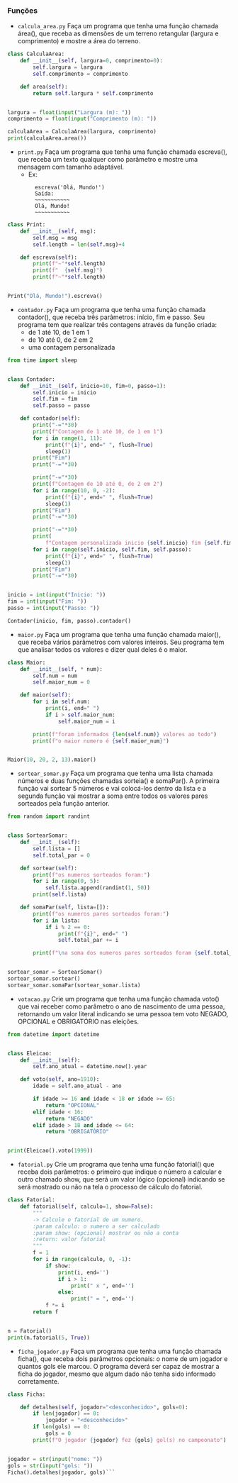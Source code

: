 ### Funções

- `calcula_area.py` Faça um programa que tenha uma função chamada área(), que receba as dimensões de um terreno retangular (largura e comprimento) e mostre a área do terreno.

```py
class CalculaArea:
    def __init__(self, largura=0, comprimento=0):
        self.largura = largura
        self.comprimento = comprimento

    def area(self):
        return self.largura * self.comprimento


largura = float(input("Largura (m): "))
comprimento = float(input("Comprimento (m): "))

calculaArea = CalculaArea(largura, comprimento)
print(calculaArea.area())
```

- `print.py` Faça um programa que tenha uma função chamada escreva(), que receba um texto qualquer como parâmetro e mostre uma mensagem com tamanho adaptável.
  - Ex:
    ```
      escreva('Olá, Mundo!')
      Saída:
      ~~~~~~~~~~~
      Olá, Mundo!
      ~~~~~~~~~~~
    ```

```py
class Print:
    def __init__(self, msg):
        self.msg = msg
        self.length = len(self.msg)+4

    def escreva(self):
        print(f"~"*self.length)
        print(f"  {self.msg}")
        print(f"~"*self.length)


Print("Olá, Mundo!").escreva()
```

- `contador.py` Faça um programa que tenha uma função chamada contador(), que receba três parâmetros: início, fim e passo. Seu programa tem que realizar três contagens através da função criada:
  - de 1 até 10, de 1 em 1
  - de 10 até 0, de 2 em 2
  - uma contagem personalizada

```py
from time import sleep


class Contador:
    def __init__(self, inicio=10, fim=0, passo=1):
        self.inicio = inicio
        self.fim = fim
        self.passo = passo

    def contador(self):
        print("-="*30)
        print(f"Contagem de 1 até 10, de 1 em 1")
        for i in range(1, 11):
            print(f"{i}", end=" ", flush=True)
            sleep(1)
        print("Fim")
        print("-="*30)

        print("-="*30)
        print(f"Contagem de 10 até 0, de 2 em 2")
        for i in range(10, 0, -2):
            print(f"{i}", end=" ", flush=True)
            sleep(1)
        print("Fim")
        print("-="*30)

        print("-="*30)
        print(
            f"Contagem personalizada inicio {self.inicio} fim {self.fim} e pula de {self.passo} em {self.passo}")
        for i in range(self.inicio, self.fim, self.passo):
            print(f"{i}", end=" ", flush=True)
            sleep(1)
        print("Fim")
        print("-="*30)


inicio = int(input("Inicio: "))
fim = int(input("Fim: "))
passo = int(input("Passo: "))

Contador(inicio, fim, passo).contador()
```

- `maior.py` Faça um programa que tenha uma função chamada maior(), que receba vários parâmetros com valores inteiros. Seu programa tem que analisar todos os valores e dizer qual deles é o maior.

```py
class Maior:
    def __init__(self, * num):
        self.num = num
        self.maior_num = 0

    def maior(self):
        for i in self.num:
            print(i, end=" ")
            if i > self.maior_num:
                self.maior_num = i

        print(f"foram informados {len(self.num)} valores ao todo")
        print(f"o maior numero é {self.maior_num}")


Maior(10, 20, 2, 13).maior()
```

- `sortear_somar.py` Faça um programa que tenha uma lista chamada números e duas funções chamadas sorteia() e somaPar(). A primeira função vai sortear 5 números e vai colocá-los dentro da lista e a segunda função vai mostrar a soma entre todos os valores pares sorteados pela função anterior.

```py
from random import randint


class SortearSomar:
    def __init__(self):
        self.lista = []
        self.total_par = 0

    def sortear(self):
        print(f"os numeros sorteados foram:")
        for i in range(0, 5):
            self.lista.append(randint(1, 50))
        print(self.lista)

    def somaPar(self, lista=[]):
        print(f"os numeros pares sorteados foram:")
        for i in lista:
            if i % 2 == 0:
                print(f"{i}", end=" ")
                self.total_par += i

        print(f"\na soma dos numeros pares sorteados foram {self.total_par}")


sortear_somar = SortearSomar()
sortear_somar.sortear()
sortear_somar.somaPar(sortear_somar.lista)
```

- `votacao.py` Crie um programa que tenha uma função chamada voto() que vai receber como parâmetro o ano de nascimento de uma pessoa, retornando um valor literal indicando se uma pessoa tem voto NEGADO, OPCIONAL e OBRIGATÓRIO nas eleições.

```py
from datetime import datetime


class Eleicao:
    def __init__(self):
        self.ano_atual = datetime.now().year

    def voto(self, ano=1910):
        idade = self.ano_atual - ano

        if idade >= 16 and idade < 18 or idade >= 65:
            return "OPCIONAL"
        elif idade < 16:
            return "NEGADO"
        elif idade > 18 and idade <= 64:
            return "OBRIGATÓRIO"


print(Eleicao().voto(1999))
```

- `fatorial.py` Crie um programa que tenha uma função fatorial() que receba dois parâmetros: o primeiro que indique o número a calcular e outro chamado show, que será um valor lógico (opcional) indicando se será mostrado ou não na tela o processo de cálculo do fatorial.

```py
class Fatorial:
    def fatorial(self, calculo=1, show=False):
        """
        -> Calcule o fatorial de um numero.
        :param calculo: o sumero a ser calculado
        :param show: (opcional) mostrar ou não a conta
        :return: valor fatorial
        """
        f = 1
        for i in range(calculo, 0, -1):
            if show:
                print(i, end='')
                if i > 1:
                    print(" x ", end='')
                else:
                    print(" = ", end='')
            f *= i
        return f


n = Fatorial()
print(n.fatorial(5, True))
```

- `ficha_jogador.py` Faça um programa que tenha uma função chamada ficha(), que receba dois parâmetros opcionais: o nome de um jogador e quantos gols ele marcou. O programa deverá ser capaz de mostrar a ficha do jogador, mesmo que algum dado não tenha sido informado corretamente.

````py
class Ficha:

    def detalhes(self, jogador="<desconhecido>", gols=0):
        if len(jogador) == 0:
            jogador = "<desconhecido>"
        if len(gols) == 0:
            gols = 0
        print(f"O jogador {jogador} fez {gols} gol(s) no campeonato")


jogador = str(input("nome: "))
gols = str(input("gols: "))
Ficha().detalhes(jogador, gols)```
````

